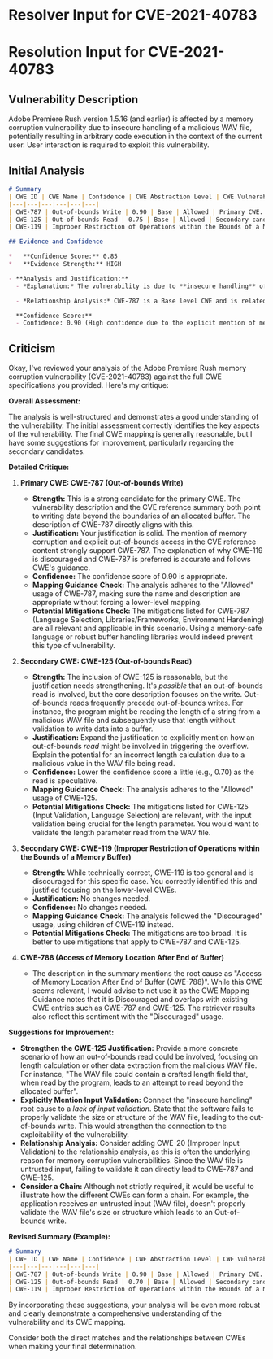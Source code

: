 # Resolver Input for CVE-2021-40783

# Resolution Input for CVE-2021-40783

## Vulnerability Description
Adobe Premiere Rush version 1.5.16 (and earlier) is affected by a memory corruption vulnerability due to insecure handling of a malicious WAV file, potentially resulting in arbitrary code execution in the context of the current user. User interaction is required to exploit this vulnerability.

## Initial Analysis
```markdown
# Summary
| CWE ID | CWE Name | Confidence | CWE Abstraction Level | CWE Vulnerability Mapping Label | CWE-Vulnerability Mapping Notes |
|---|---|---|---|---|---|
| CWE-787 | Out-of-bounds Write | 0.90 | Base | Allowed | Primary CWE. Matches the description of writing past the end of the intended buffer due to insecure handling of a WAV file. |
| CWE-125 | Out-of-bounds Read | 0.75 | Base | Allowed | Secondary candidate. While the description focuses on writing, a read could also be involved. |
| CWE-119 | Improper Restriction of Operations within the Bounds of a Memory Buffer | 0.60 | Class | Discouraged | Secondary candidate. A more general case of out-of-bounds access. |

## Evidence and Confidence

*   **Confidence Score:** 0.85
*   **Evidence Strength:** HIGH

- **Analysis and Justification:**
  - *Explanation:* The vulnerability is due to **insecure handling** of a malicious WAV file which leads to **memory corruption**, and ultimately arbitrary code execution. The "CVE Reference Links Content Summary" identifies the root cause as "Access of Memory Location After End of Buffer (CWE-788)". However, CWE-788 is discouraged. The vulnerability description clearly indicates a **memory corruption** issue due to the processing of a malicious WAV file. The "CVE Reference Links Content Summary" explicitly mentions a buffer overflow condition due to accessing memory locations beyond the allocated buffer. Given the "Out-of-bounds Write" description of CWE-787, and the retriever results, this is the most applicable CWE. The description mentions the potential for arbitrary code execution which also supports the severity of this weakness. While CWE-119 is listed as the Primary CWE match for similar CVE descriptions, it is a Class-level CWE and is discouraged. CWE-787 is more specific, and the evidence supports this selection. CWE-125 is also a candidate as it is possible a read is also out of bounds.

  - *Relationship Analysis:* CWE-787 is a Base level CWE and is related to CWE-119 (Improper Restriction of Operations within the Bounds of a Memory Buffer). CWE-787 can lead to CWE-123 (Write-what-where Condition). CWE-125 is a peer of CWE-787 and represents the out-of-bounds read condition.

- **Confidence Score:**
  - Confidence: 0.90 (High confidence due to the explicit mention of memory corruption, out-of-bounds access, and the confirmation from the CVE reference links content summary)
```

## Criticism
Okay, I've reviewed your analysis of the Adobe Premiere Rush memory corruption vulnerability (CVE-2021-40783) against the full CWE specifications you provided. Here's my critique:

**Overall Assessment:**

The analysis is well-structured and demonstrates a good understanding of the vulnerability. The initial assessment correctly identifies the key aspects of the vulnerability. The final CWE mapping is generally reasonable, but I have some suggestions for improvement, particularly regarding the secondary candidates.

**Detailed Critique:**

1.  **Primary CWE: CWE-787 (Out-of-bounds Write)**

    *   **Strength:** This is a strong candidate for the primary CWE. The vulnerability description and the CVE reference summary both point to writing data beyond the boundaries of an allocated buffer. The description of CWE-787 directly aligns with this.
    *   **Justification:** Your justification is solid. The mention of memory corruption and explicit out-of-bounds access in the CVE reference content strongly support CWE-787. The explanation of why CWE-119 is discouraged and CWE-787 is preferred is accurate and follows CWE's guidance.
    *   **Confidence:** The confidence score of 0.90 is appropriate.
    *   **Mapping Guidance Check:** The analysis adheres to the "Allowed" usage of CWE-787, making sure the name and description are appropriate without forcing a lower-level mapping.
    *   **Potential Mitigations Check:** The mitigations listed for CWE-787 (Language Selection, Libraries/Frameworks, Environment Hardening) are all relevant and applicable in this scenario. Using a memory-safe language or robust buffer handling libraries would indeed prevent this type of vulnerability.

2.  **Secondary CWE: CWE-125 (Out-of-bounds Read)**

    *   **Strength:** The inclusion of CWE-125 is reasonable, but the justification needs strengthening. It's *possible* that an out-of-bounds read is involved, but the core description focuses on the write.  Out-of-bounds reads frequently precede out-of-bounds writes. For instance, the program might be reading the length of a string from a malicious WAV file and subsequently use that length without validation to write data into a buffer.
    *   **Justification:**  Expand the justification to explicitly mention how an out-of-bounds *read* might be involved in triggering the overflow.  Explain the potential for an incorrect length calculation due to a malicious value in the WAV file being read.
    *   **Confidence:** Lower the confidence score a little (e.g., 0.70) as the read is speculative.
    *   **Mapping Guidance Check:** The analysis adheres to the "Allowed" usage of CWE-125.
    *   **Potential Mitigations Check:** The mitigations listed for CWE-125 (Input Validation, Language Selection) are relevant, with the input validation being crucial for the length parameter. You would want to validate the length parameter read from the WAV file.

3.  **Secondary CWE: CWE-119 (Improper Restriction of Operations within the Bounds of a Memory Buffer)**

    *   **Strength:** While technically correct, CWE-119 is too general and is discouraged for this specific case. You correctly identified this and justified focusing on the lower-level CWEs.
    *   **Justification:** No changes needed.
    *   **Confidence:** No changes needed.
    *   **Mapping Guidance Check:** The analysis followed the "Discouraged" usage, using children of CWE-119 instead.
    *   **Potential Mitigations Check:** The mitigations are too broad. It is better to use mitigations that apply to CWE-787 and CWE-125.

4.  **CWE-788 (Access of Memory Location After End of Buffer)**

    * The description in the summary mentions the root cause as "Access of Memory Location After End of Buffer (CWE-788)". While this CWE seems relevant, I would advise to not use it as the CWE Mapping Guidance notes that it is Discouraged and overlaps with existing CWE entries such as CWE-787 and CWE-125. The retriever results also reflect this sentiment with the "Discouraged" usage.

**Suggestions for Improvement:**

*   **Strengthen the CWE-125 Justification:** Provide a more concrete scenario of how an out-of-bounds read could be involved, focusing on length calculation or other data extraction from the malicious WAV file. For instance, "The WAV file could contain a crafted length field that, when read by the program, leads to an attempt to read beyond the allocated buffer".
*   **Explicitly Mention Input Validation:** Connect the "insecure handling" root cause to a *lack of input validation*. State that the software fails to properly validate the size or structure of the WAV file, leading to the out-of-bounds write. This would strengthen the connection to the exploitability of the vulnerability.
*   **Relationship Analysis:** Consider adding CWE-20 (Improper Input Validation) to the relationship analysis, as this is often the underlying reason for memory corruption vulnerabilities. Since the WAV file is untrusted input, failing to validate it can directly lead to CWE-787 and CWE-125.
*   **Consider a Chain:** Although not strictly required, it would be useful to illustrate how the different CWEs can form a chain. For example, the application receives an untrusted input (WAV file), doesn't properly validate the WAV file's size or structure which leads to an Out-of-bounds write.

**Revised Summary (Example):**

```markdown
# Summary
| CWE ID | CWE Name | Confidence | CWE Abstraction Level | CWE Vulnerability Mapping Label | CWE-Vulnerability Mapping Notes |
|---|---|---|---|---|---|
| CWE-787 | Out-of-bounds Write | 0.90 | Base | Allowed | Primary CWE. Matches the description of writing past the end of the intended buffer due to insecure handling of a WAV file. |
| CWE-125 | Out-of-bounds Read | 0.70 | Base | Allowed | Secondary candidate.  The malicious WAV file may contain a crafted length field or other malicious data, and when read by the program, leads to an attempt to read data beyond the allocated buffer, which is then used in a subsequent write operation. |
| CWE-119 | Improper Restriction of Operations within the Bounds of a Memory Buffer | 0.60 | Class | Discouraged | Secondary candidate. A more general case of out-of-bounds access. |
```

By incorporating these suggestions, your analysis will be even more robust and clearly demonstrate a comprehensive understanding of the vulnerability and its CWE mapping.

Consider both the direct matches and the relationships between CWEs
when making your final determination.
        